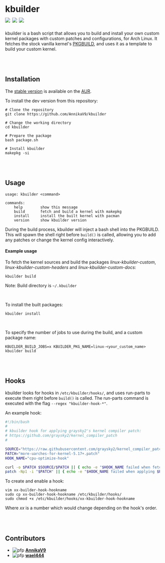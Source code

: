 # kbuilder <br/> <a target="_blank" href="https://aur.archlinux.org/packages/kbuilder" title="AUR Version"><img src="https://img.shields.io/badge/AUR%20Stable-0.2.1-blue?style=flat-square&logo=archlinux"></a> <a target="_blank" href="https://github.com/AnnikaV9/kbuilder" title="Github Version"><img src="https://img.shields.io/badge/Github%20Dev-0.2.1-9cf?style=flat-square&logo=github"></a> <a target="_blank" href="https://github.com/AnnikaV9/kbuilder/blob/master/LICENSE" title="License"><img src="https://img.shields.io/badge/License-The%20Unlicense-red?style=flat-square"></a>
kbuilder is a bash script that allows you to build and install your own custom kernel packages with custom patches and configurations, for Arch Linux. It fetches the stock vanilla kernel's [PKGBUILD](https://raw.githubusercontent.com/archlinux/svntogit-packages/packages/linux/trunk/PKGBUILD), and uses it as a template to build your custom kernel.

<br />
<br />

## Installation
The [stable version](https://aur.archlinux.org/packages/kbuilder) is available on the [AUR](https://aur.archlinux.org/).

To install the dev version from this repository:
```
# Clone the repository
git clone https://github.com/AnnikaV9/kbuilder

# Change the working directory
cd kbuilder

# Prepare the package
bash package.sh

# Install kbuilder
makepkg -si
```

<br />
<br />

## Usage
```
usage: kbuilder <command>

commands:
    help        show this message
    build       fetch and build a kernel with makepkg
    install     install the built kernel with pacman
    version     show kbuilder version
```
During the build process, kbuilder will inject a bash shell into the PKGBUILD. This will spawn the shell right before `build()` is called, allowing you to add any patches or change the kernel config interactively.

#### Example usage
To fetch the kernel sources and build the packages *linux-kbuilder-custom*, *linux-kbuilder-custom-headers* and *linux-kbuilder-custom-docs*:
```
kbuilder build
```
Note: Build directory is `~/.kbuilder`

<br />

To install the built packages:
```
kbuilder install
```

<br />

To specify the number of jobs to use during the build, and a custom package name:
```
KBUILDER_BUILD_JOBS=x KBUILDER_PKG_NAME=linux-<your_custom_name> kbuilder build
```

<br />
<br />

## Hooks
kbuilder looks for hooks in `/etc/kbuilder/hooks/`, and uses run-parts to execute them right before `build()` is called. The run-parts command is executed with the flag `--regex "kbuilder-hook-*"`. 

An example hook:

```bash
#!/bin/bash
#
# kbuilder hook for applying graysky2's kernel compiler patch:
# https://github.com/graysky2/kernel_compiler_patch
#

SOURCE="https://raw.githubusercontent.com/graysky2/kernel_compiler_patch/master"
PATCH="more-uarches-for-kernel-5.17+.patch"
HOOK_NAME="cpu-optimize-hook"

curl -o $PATCH $SOURCE/$PATCH || { echo -e "$HOOK_NAME failed when fetching $PATCH from $SOURCE" ; exit 1; }
patch -Np1 -i "$PATCH" || { echo -e "$HOOK_NAME failed when applying $PATCH" ; exit 1; }

```

To create and enable a hook:
```
vim xx-builder-hook-hookname
sudo cp xx-builder-hook-hookname /etc/kbuilder/hooks/
sudo chmod +x /etc/kbuilder/hooks/xx-kbuilder-hook-hookname
```
Where *xx* is a number which would change depending on the hook's order.

<br />
<br />

## Contributors

- ![pfp](https://avatars.githubusercontent.com/u/68383195?v=4&s=20) **[AnnikaV9](https://github.com/AnnikaV9)**
- ![pfp](https://avatars.githubusercontent.com/u/47404953?v=4&s=20) **[wael444](https://github.com/wael444)**
